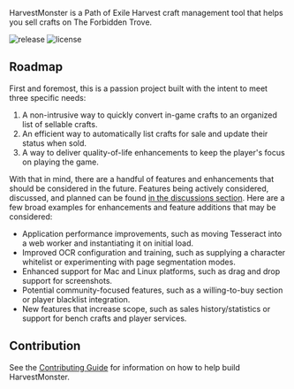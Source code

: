 HarvestMonster is a Path of Exile Harvest craft management tool that helps you sell crafts on The Forbidden Trove.

![release](https://github.com/ryanbarr/harvest-monster/actions/workflows/release.yml/badge.svg) ![license](https://img.shields.io/github/license/ryanbarr/harvest-monster)

## Roadmap

First and foremost, this is a passion project built with the intent to meet three specific needs:

1. A non-intrusive way to quickly convert in-game crafts to an organized list of sellable crafts.
2. An efficient way to automatically list crafts for sale and update their status when sold.
3. A way to deliver quality-of-life enhancements to keep the player's focus on playing the game.

With that in mind, there are a handful of features and enhancements that should be considered in the future. Features being actively considered, discussed, and planned can be found [in the discussions section](https://github.com/ryanbarr/harvest-monster/discussions). Here are a few broad examples for enhancements and feature additions that may be considered:

* Application performance improvements, such as moving Tesseract into a web worker and instantiating it on initial load.
* Improved OCR configuration and training, such as supplying a character whitelist or experimenting with page segmentation modes.
* Enhanced support for Mac and Linux platforms, such as drag and drop support for screenshots.
* Potential community-focused features, such as a willing-to-buy section or player blacklist integration.
* New features that increase scope, such as sales history/statistics or support for bench crafts and player services.

## Contribution

See the [Contributing Guide](CONTRIBUTING.md) for information on how to help build HarvestMonster.

